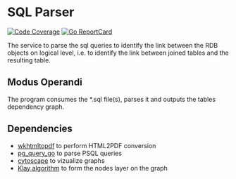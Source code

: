# SQL Parser

[![Code Coverage](https://img.shields.io/badge/coverage-0%25-orange)](https://img.shields.io/badge/coverage-0%25-orange)
[![Go ReportCard](https://goreportcard.com/badge/kislerdm/sqlscan)](https://goreportcard.com/report/kislerdm/sqlscan)

The service to parse the sql queries to identify the link between the RDB objects on logical level, i.e. to identify the link between joined tables and the resulting table.

## Modus Operandi

The program consumes the *.sql file(s), parses it and outputs the tables dependency graph.

## Dependencies

- [wkhtmltopdf](https://wkhtmltopdf.org/libwkhtmltox/) to perform HTML2PDF conversion
- [pg_query_go](https://github.com/pganalyze/pg_query_go) to parse PSQL queries
- [cytoscape](https://js.cytoscape.org/) to vizualize graphs
- [Klay algorithm](https://github.com/kieler/klayjs) to form the nodes layer on the graph
